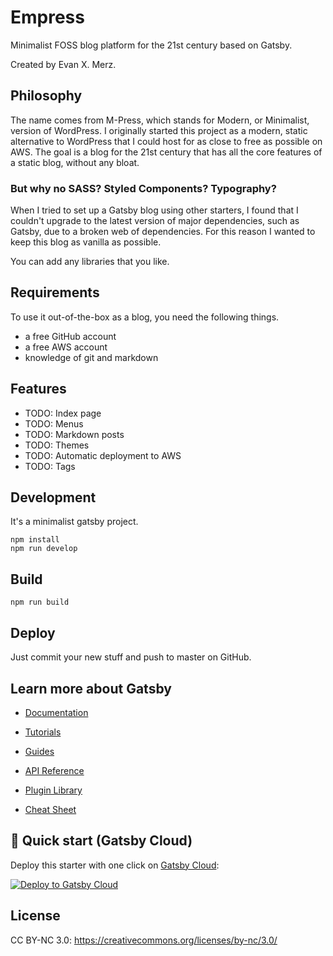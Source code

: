 # Empress

Minimalist FOSS blog platform for the 21st century based on Gatsby.

Created by Evan X. Merz.

## Philosophy

The name comes from M-Press, which stands for 
Modern, or Minimalist, version of WordPress. I
originally started this project as a modern, 
static alternative to WordPress that I could 
host for as close to free as possible on AWS.
The goal is a blog for the 21st
century that has all the core features of a 
static blog, without any bloat.

### But why no SASS? Styled Components? Typography?

When I tried to set up a Gatsby blog using other starters,
I found that I couldn't upgrade to the latest version of
major dependencies, such as Gatsby, due to a broken web of
dependencies. For this reason I wanted to keep this blog
as vanilla as possible.

You can add any libraries that you like.

## Requirements

To use it out-of-the-box as a blog, you need
the following things.

- a free GitHub account
- a free AWS account
- knowledge of git and markdown

## Features

- TODO: Index page
- TODO: Menus
- TODO: Markdown posts
- TODO: Themes
- TODO: Automatic deployment to AWS
- TODO: Tags

## Development

It's a minimalist gatsby project.

```
npm install
npm run develop
```

## Build

```
npm run build
```

## Deploy

Just commit your new stuff and push to master on GitHub.

##  Learn more about Gatsby

  - [Documentation](https://www.gatsbyjs.com/docs/?utm_source=starter&utm_medium=readme&utm_campaign=minimal-starter)

  - [Tutorials](https://www.gatsbyjs.com/tutorial/?utm_source=starter&utm_medium=readme&utm_campaign=minimal-starter)

  - [Guides](https://www.gatsbyjs.com/tutorial/?utm_source=starter&utm_medium=readme&utm_campaign=minimal-starter)

  - [API Reference](https://www.gatsbyjs.com/docs/api-reference/?utm_source=starter&utm_medium=readme&utm_campaign=minimal-starter)

  - [Plugin Library](https://www.gatsbyjs.com/plugins?utm_source=starter&utm_medium=readme&utm_campaign=minimal-starter)

  - [Cheat Sheet](https://www.gatsbyjs.com/docs/cheat-sheet/?utm_source=starter&utm_medium=readme&utm_campaign=minimal-starter)

## 🚀 Quick start (Gatsby Cloud)

Deploy this starter with one click on [Gatsby Cloud](https://www.gatsbyjs.com/cloud/):

[<img src="https://www.gatsbyjs.com/deploynow.svg" alt="Deploy to Gatsby Cloud">](https://www.gatsbyjs.com/dashboard/deploynow?url=https://github.com/gatsbyjs/my-gatsby-site)


## License

CC BY-NC 3.0: https://creativecommons.org/licenses/by-nc/3.0/